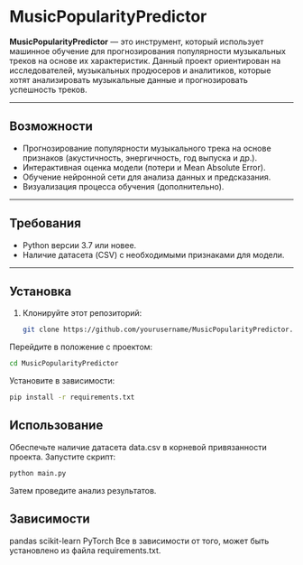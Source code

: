 # MusicPopularityPredictor

**MusicPopularityPredictor** — это инструмент, который использует машинное обучение для прогнозирования популярности музыкальных треков на основе их характеристик. Данный проект ориентирован на исследователей, музыкальных продюсеров и аналитиков, которые хотят анализировать музыкальные данные и прогнозировать успешность треков.

---

## Возможности
- Прогнозирование популярности музыкального трека на основе признаков (акустичность, энергичность, год выпуска и др.).
- Интерактивная оценка модели (потери и Mean Absolute Error).
- Обучение нейронной сети для анализа данных и предсказания.
- Визуализация процесса обучения (дополнительно).

---

## Требования
- Python версии 3.7 или новее.
- Наличие датасета (CSV) с необходимыми признаками для модели.

---

## Установка
1. Клонируйте этот репозиторий:
   ```bash
   git clone https://github.com/yourusername/MusicPopularityPredictor.git
Перейдите в положение с проектом:
```bash
cd MusicPopularityPredictor
```
Установите в зависимости:


```bash
pip install -r requirements.txt
```
## Использование
Обеспечьте наличие датасета data.csv в корневой привязанности проекта.
Запустите скрипт:

```bash
python main.py
```
Затем проведите анализ результатов.

## Зависимости
pandas
scikit-learn
PyTorch
Все в зависимости от того, может быть установлено из файла requirements.txt.
